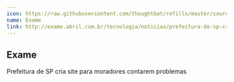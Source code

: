 ```yaml
---
icon: https://raw.githubusercontent.com/thoughtbot/refills/master/source/images/placeholder_logo_2.png
name: Exame
link: http://exame.abril.com.br/tecnologia/noticias/prefeitura-de-sp-cria-site-para-moradores-contarem-problemas
---
```


## Exame

Prefeitura de SP cria site para moradores contarem problemas

